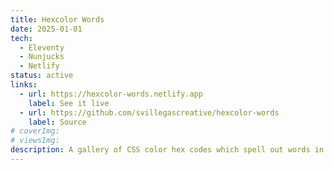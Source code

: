 ```yaml
---
title: Hexcolor Words
date: 2025-01-01
tech:
  - Eleventy
  - Nunjucks
  - Netlify
status: active
links:
  - url: https://hexcolor-words.netlify.app
    label: See it live
  - url: https://github.com/svillegascreative/hexcolor-words
    label: Source
# coverImg:
# viewsImg:
description: A gallery of CSS color hex codes which spell out words in leet.
---
```

